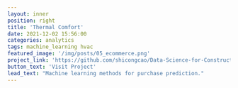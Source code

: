 ```yaml
---
layout: inner
position: right
title: 'Thermal Comfort'
date: 2021-12-02 15:56:00
categories: analytics
tags: machine_learning hvac  
featured_image: '/img/posts/05_ecommerce.png'
project_link: 'https://github.com/shicongcao/Data-Science-for-Construction-Architecture-and-Engineering'
button_text: 'Visit Project'
lead_text: "Machine learning methods for purchase prediction."
---
```

